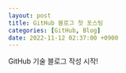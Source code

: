 ```yaml
---
layout: post
title: GitHub 블로그 첫 포스팅
categories: [GitHub, Blog]
date: 2022-11-12 02:37:00 +0900
---
```


GitHub 기술 블로그 작성 시작!